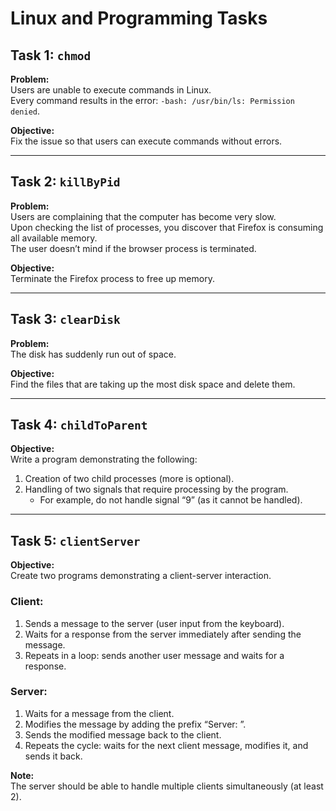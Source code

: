 # Linux and Programming Tasks

## Task 1: `chmod`
**Problem:**  
Users are unable to execute commands in Linux.  
Every command results in the error: `-bash: /usr/bin/ls: Permission denied`.

**Objective:**  
Fix the issue so that users can execute commands without errors.

---

## Task 2: `killByPid`
**Problem:**  
Users are complaining that the computer has become very slow.  
Upon checking the list of processes, you discover that Firefox is consuming all available memory.  
The user doesn’t mind if the browser process is terminated.

**Objective:**  
Terminate the Firefox process to free up memory.

---

## Task 3: `clearDisk`
**Problem:**  
The disk has suddenly run out of space.  

**Objective:**  
Find the files that are taking up the most disk space and delete them.

---

## Task 4: `childToParent`
**Objective:**  
Write a program demonstrating the following:

1. Creation of two child processes (more is optional).
2. Handling of two signals that require processing by the program.
   - For example, do not handle signal “9” (as it cannot be handled).

---

## Task 5: `clientServer`
**Objective:**  
Create two programs demonstrating a client-server interaction.

### Client:
1. Sends a message to the server (user input from the keyboard).
2. Waits for a response from the server immediately after sending the message.
3. Repeats in a loop: sends another user message and waits for a response.

### Server:
1. Waits for a message from the client.
2. Modifies the message by adding the prefix “Server: ”.
3. Sends the modified message back to the client.
4. Repeats the cycle: waits for the next client message, modifies it, and sends it back.

**Note:**  
The server should be able to handle multiple clients simultaneously (at least 2).
